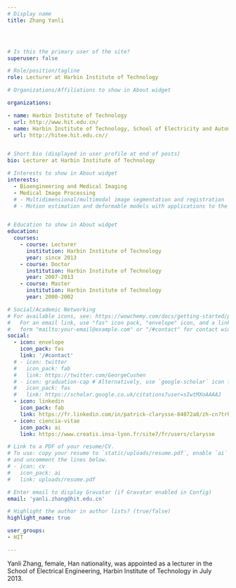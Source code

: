 ```yaml
---
# Display name
title: Zhang Yanli




# Is this the primary user of the site?
superuser: false

# Role/position/tagline
role: Lecturer at Harbin Institute of Technology

# Organizations/Affiliations to show in About widget

organizations:

- name: Harbin Institute of Technology
  url: http://www.hit.edu.cn/
- name: Harbin Institute of Technology, School of Electricity and Automation
  url: http://hitee.hit.edu.cn//


# Short bio (displayed in user profile at end of posts)
bio: Lecturer at Harbin Institute of Technology

# Interests to show in About widget
interests:
  - Bioengineering and Medical Imaging
  - Medical Image Processing
  # - Multidimensional/multimodal image segmentation and registration
  # - Motion estimation and deformable models with applications to the 3D analysis of the heart functions


# Education to show in About widget
education:
  courses:
    - course: Lecturer
      institution: Harbin Institute of Technology
      year: since 2013
    - course: Doctor
      institution: Harbin Institute of Technology
      year: 2007-2013
    - course: Master
      institution: Harbin Institute of Technology
      year: 2000-2002

# Social/Academic Networking
# For available icons, see: https://wowchemy.com/docs/getting-started/page-builder/#icons
#   For an email link, use "fas" icon pack, "envelope" icon, and a link in the
#   form "mailto:your-email@example.com" or "/#contact" for contact widget.
social:
  - icon: envelope
    icon_pack: fas
    link: '/#contact'
  # - icon: twitter
  #   icon_pack: fab
  #   link: https://twitter.com/GeorgeCushen
  # - icon: graduation-cap # Alternatively, use `google-scholar` icon from `ai` icon pack
  #   icon_pack: fas
  #   link: https://scholar.google.co.uk/citations?user=sIwtMXoAAAAJ
  - icon: linkedin
    icon_pack: fab
    link: https://fr.linkedin.com/in/patrick-clarysse-84072a8/zh-cn?trk=people-guest_people_search-card
  - icon: ciencia-vitae
    icon_pack: ai
    link: https://www.creatis.insa-lyon.fr/site7/fr/users/clarysse 

# Link to a PDF of your resume/CV.
# To use: copy your resume to `static/uploads/resume.pdf`, enable `ai` icons in `params.toml`,
# and uncomment the lines below.
# - icon: cv
#   icon_pack: ai
#   link: uploads/resume.pdf

# Enter email to display Gravatar (if Gravatar enabled in Config)
email: 'yanli.zhang@hit.edu.cn'

# Highlight the author in author lists? (true/false)
highlight_name: true

user_groups:
- HIT

---
```

Yanli Zhang, female, Han nationality, was appointed as a lecturer in the School of Electrical Engineering, Harbin Institute of Technology in July 2013.
